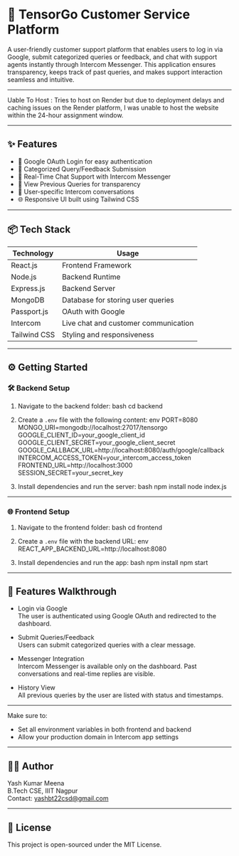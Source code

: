 
# 🧠 TensorGo Customer Service Platform

A user-friendly customer support platform that enables users to log in via Google, submit categorized queries or feedback, and chat with support agents instantly through Intercom Messenger. This application ensures transparency, keeps track of past queries, and makes support interaction seamless and intuitive.

---

Uable To Host : Tries to host on Render but due to deployment delays and caching issues on the Render platform, I was unable to host the website within the 24-hour assignment window.

---

## ✨ Features

- 🔐 Google OAuth Login for easy authentication
- 📝 Categorized Query/Feedback Submission
- 💬 Real-Time Chat Support with Intercom Messenger
- 🧾 View Previous Queries for transparency
- 🎯 User-specific Intercom conversations
- 🌐 Responsive UI built using Tailwind CSS

---

## 📦 Tech Stack

| Technology   | Usage                                  |
|--------------|-----------------------------------------|
| React.js     | Frontend Framework                      |
| Node.js      | Backend Runtime                         |
| Express.js   | Backend Server                          |
| MongoDB      | Database for storing user queries       |
| Passport.js  | OAuth with Google                       |
| Intercom     | Live chat and customer communication    |
| Tailwind CSS | Styling and responsiveness              |

---


## ⚙️ Getting Started

### 🛠 Backend Setup

1. Navigate to the backend folder:
   bash
   cd backend
 

2. Create a `.env` file with the following content:
   env
   PORT=8080
   MONGO_URI=mongodb://localhost:27017/tensorgo
   GOOGLE_CLIENT_ID=your_google_client_id
   GOOGLE_CLIENT_SECRET=your_google_client_secret
   GOOGLE_CALLBACK_URL=http://localhost:8080/auth/google/callback
   INTERCOM_ACCESS_TOKEN=your_intercom_access_token
   FRONTEND_URL=http://localhost:3000
   SESSION_SECRET=your_secret_key
 

3. Install dependencies and run the server:
   bash
   npm install
   node index.js
  

---

### 🌐 Frontend Setup

1. Navigate to the frontend folder:
   bash
   cd frontend
   

2. Create a `.env` file with the backend URL:
   env
   REACT_APP_BACKEND_URL=http://localhost:8080


3. Install dependencies and run the app:
   bash
   npm install
   npm start

---

## 🧪 Features Walkthrough

- Login via Google  
  The user is authenticated using Google OAuth and redirected to the dashboard.

- Submit Queries/Feedback  
  Users can submit categorized queries with a clear message.

- Messenger Integration  
  Intercom Messenger is available only on the dashboard. Past conversations and real-time replies are visible.

- History View  
  All previous queries by the user are listed with status and timestamps.

---

Make sure to:

- Set all environment variables in both frontend and backend
- Allow your production domain in Intercom app settings

---

## 🧑‍💻 Author

Yash Kumar Meena  
B.Tech CSE, IIIT Nagpur  
Contact: yashbt22csd@gmail.com

---

## 📄 License

This project is open-sourced under the MIT License.

